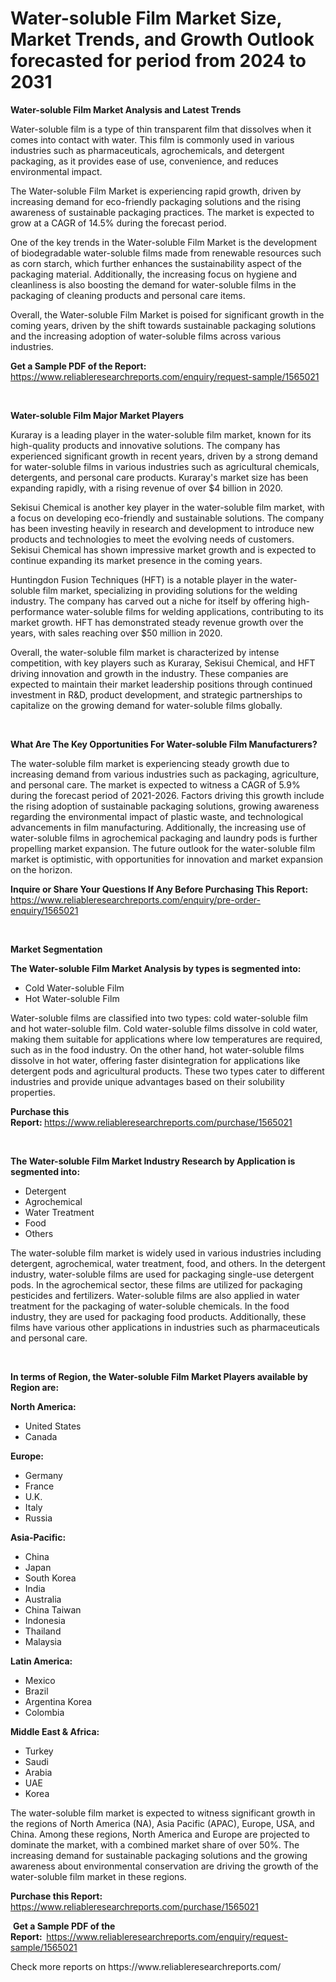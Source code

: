 <p><h1>Water-soluble Film Market Size, Market Trends, and Growth Outlook forecasted for period from 2024 to 2031</h1></p><p><strong>Water-soluble Film Market Analysis and Latest Trends</strong></p>
<p><p>Water-soluble film is a type of thin transparent film that dissolves when it comes into contact with water. This film is commonly used in various industries such as pharmaceuticals, agrochemicals, and detergent packaging, as it provides ease of use, convenience, and reduces environmental impact.</p><p>The Water-soluble Film Market is experiencing rapid growth, driven by increasing demand for eco-friendly packaging solutions and the rising awareness of sustainable packaging practices. The market is expected to grow at a CAGR of 14.5% during the forecast period.</p><p>One of the key trends in the Water-soluble Film Market is the development of biodegradable water-soluble films made from renewable resources such as corn starch, which further enhances the sustainability aspect of the packaging material. Additionally, the increasing focus on hygiene and cleanliness is also boosting the demand for water-soluble films in the packaging of cleaning products and personal care items.</p><p>Overall, the Water-soluble Film Market is poised for significant growth in the coming years, driven by the shift towards sustainable packaging solutions and the increasing adoption of water-soluble films across various industries.</p></p>
<p><strong>Get a Sample PDF of the Report:&nbsp;</strong> <a href="https://www.reliableresearchreports.com/enquiry/request-sample/1565021">https://www.reliableresearchreports.com/enquiry/request-sample/1565021</a></p>
<p>&nbsp;</p>
<p><strong>Water-soluble Film Major Market Players</strong></p>
<p><p>Kuraray is a leading player in the water-soluble film market, known for its high-quality products and innovative solutions. The company has experienced significant growth in recent years, driven by a strong demand for water-soluble films in various industries such as agricultural chemicals, detergents, and personal care products. Kuraray's market size has been expanding rapidly, with a rising revenue of over $4 billion in 2020.</p><p>Sekisui Chemical is another key player in the water-soluble film market, with a focus on developing eco-friendly and sustainable solutions. The company has been investing heavily in research and development to introduce new products and technologies to meet the evolving needs of customers. Sekisui Chemical has shown impressive market growth and is expected to continue expanding its market presence in the coming years.</p><p>Huntingdon Fusion Techniques (HFT) is a notable player in the water-soluble film market, specializing in providing solutions for the welding industry. The company has carved out a niche for itself by offering high-performance water-soluble films for welding applications, contributing to its market growth. HFT has demonstrated steady revenue growth over the years, with sales reaching over $50 million in 2020.</p><p>Overall, the water-soluble film market is characterized by intense competition, with key players such as Kuraray, Sekisui Chemical, and HFT driving innovation and growth in the industry. These companies are expected to maintain their market leadership positions through continued investment in R&D, product development, and strategic partnerships to capitalize on the growing demand for water-soluble films globally.</p></p>
<p>&nbsp;</p>
<p><strong>What Are The Key Opportunities For Water-soluble Film Manufacturers?</strong></p>
<p><p>The water-soluble film market is experiencing steady growth due to increasing demand from various industries such as packaging, agriculture, and personal care. The market is expected to witness a CAGR of 5.9% during the forecast period of 2021-2026. Factors driving this growth include the rising adoption of sustainable packaging solutions, growing awareness regarding the environmental impact of plastic waste, and technological advancements in film manufacturing. Additionally, the increasing use of water-soluble films in agrochemical packaging and laundry pods is further propelling market expansion. The future outlook for the water-soluble film market is optimistic, with opportunities for innovation and market expansion on the horizon.</p></p>
<p><strong>Inquire or Share Your Questions If Any Before Purchasing This Report:</strong> <a href="https://www.reliableresearchreports.com/enquiry/pre-order-enquiry/1565021">https://www.reliableresearchreports.com/enquiry/pre-order-enquiry/1565021</a></p>
<p>&nbsp;</p>
<p><strong>Market Segmentation</strong></p>
<p><strong>The Water-soluble Film Market Analysis by types is segmented into:</strong></p>
<p><ul><li>Cold Water-soluble Film</li><li>Hot Water-soluble Film</li></ul></p>
<p><p>Water-soluble films are classified into two types: cold water-soluble film and hot water-soluble film. Cold water-soluble films dissolve in cold water, making them suitable for applications where low temperatures are required, such as in the food industry. On the other hand, hot water-soluble films dissolve in hot water, offering faster disintegration for applications like detergent pods and agricultural products. These two types cater to different industries and provide unique advantages based on their solubility properties.</p></p>
<p><strong>Purchase this Report:&nbsp;</strong><a href="https://www.reliableresearchreports.com/purchase/1565021">https://www.reliableresearchreports.com/purchase/1565021</a></p>
<p>&nbsp;</p>
<p><strong>The Water-soluble Film Market Industry Research by Application is segmented into:</strong></p>
<p><ul><li>Detergent</li><li>Agrochemical</li><li>Water Treatment</li><li>Food</li><li>Others</li></ul></p>
<p><p>The water-soluble film market is widely used in various industries including detergent, agrochemical, water treatment, food, and others. In the detergent industry, water-soluble films are used for packaging single-use detergent pods. In the agrochemical sector, these films are utilized for packaging pesticides and fertilizers. Water-soluble films are also applied in water treatment for the packaging of water-soluble chemicals. In the food industry, they are used for packaging food products. Additionally, these films have various other applications in industries such as pharmaceuticals and personal care.</p></p>
<p>&nbsp;</p>
<p><strong>In terms of Region, the Water-soluble Film Market Players available by Region are:</strong></p>
<p>
    <p> <strong> North America: </strong>
        <ul>
            <li>United States</li>
            <li>Canada</li>
        </ul>
        </p> 
    <p> <strong> Europe: </strong>
        <ul>
            <li>Germany</li>
            <li>France</li>
            <li>U.K.</li>
            <li>Italy</li>
            <li>Russia</li>
        </ul>
        </p> 
    <p> <strong> Asia-Pacific: </strong>
        <ul>
            <li>China</li>
            <li>Japan</li>
            <li>South Korea</li>
            <li>India</li>
            <li>Australia</li>
            <li>China Taiwan</li>
            <li>Indonesia</li>
            <li>Thailand</li>
            <li>Malaysia</li>
        </ul>
        </p> 
    <p> <strong> Latin America: </strong>
        <ul>
            <li>Mexico</li>
            <li>Brazil</li>
            <li>Argentina Korea</li>
            <li>Colombia</li>
        </ul>
        </p> 
    <p> <strong> Middle East & Africa: </strong>
        <ul>
            <li>Turkey</li>
            <li>Saudi</li>
            <li>Arabia</li>
            <li>UAE</li>
            <li>Korea</li>
        </ul>
    </p>
    </p>
<p><p>The water-soluble film market is expected to witness significant growth in the regions of North America (NA), Asia Pacific (APAC), Europe, USA, and China. Among these regions, North America and Europe are projected to dominate the market, with a combined market share of over 50%. The increasing demand for sustainable packaging solutions and the growing awareness about environmental conservation are driving the growth of the water-soluble film market in these regions.</p></p>
<p><strong>Purchase this Report: </strong><a href="https://www.reliableresearchreports.com/purchase/1565021">https://www.reliableresearchreports.com/purchase/1565021</a></p>
<p>&nbsp;<strong>Get a Sample PDF of the Report:&nbsp;&nbsp;</strong><a href="https://www.reliableresearchreports.com/enquiry/request-sample/1565021">https://www.reliableresearchreports.com/enquiry/request-sample/1565021</a></p>
<p><strong></strong></p>
<p>Check more reports on https://www.reliableresearchreports.com/</p>
